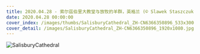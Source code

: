 ```yaml
---
title: 2020.04.28 - 索尔茲伯里大教堂与放牧的羊群，英格兰 (© Slawek Staszczuk Photo/Alamy)
date: 2020.04.28 00:00:00
cover_index: /images/thumbs/SalisburyCathedral_ZH-CN6366350896_533x300.jpg
cover_detail: /images/SalisburyCathedral_ZH-CN6366350896_1920x1080.jpg
---
```


![SalisburyCathedral](/images/SalisburyCathedral_ZH-CN6366350896_1920x1080.jpg)
